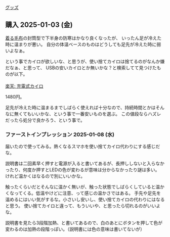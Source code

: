 [グッズ](%E3%82%B0%E3%83%83%E3%82%BA)

## 購入 2025-01-03 (金)

[着る毛布](%E7%9D%80%E3%82%8B%E6%AF%9B%E5%B8%83)の封筒型で下半身の防寒はかなり良くなったが、
いったん足が冷えた時に温まりが悪い。
自分の体温ベースのものはどうしても足先が冷えた時に弱いよなぁ。

という事でカイロが欲しいな、と思うが、使い捨てカイロは捨てるのがなんか嫌だなぁ、と思って、
USBの安いカイロとか無いかな？と検索してて見つけたものが以下。

<a href="https://hb.afl.rakuten.co.jp/ichiba/438dc9dd.c1404cef.438dc9de.f82c9d0b/?pc=https%3A%2F%2Fitem.rakuten.co.jp%2F1go1e%2F100128%2F&link_type=pict&ut=eyJwYWdlIjoiaXRlbSIsInR5cGUiOiJwaWN0Iiwic2l6ZSI6IjI0MHgyNDAiLCJuYW0iOjEsIm5hbXAiOiJyaWdodCIsImNvbSI6MSwiY29tcCI6ImRvd24iLCJwcmljZSI6MSwiYm9yIjoxLCJjb2wiOjEsImJidG4iOjEsInByb2QiOjAsImFtcCI6ZmFsc2V9" target="_blank" rel="nofollow sponsored noopener" style="word-wrap:break-word;"><img src="https://hbb.afl.rakuten.co.jp/hgb/438dc9dd.c1404cef.438dc9de.f82c9d0b/?me_id=1338920&item_id=10001273&pc=https%3A%2F%2Fthumbnail.image.rakuten.co.jp%2F%400_gold%2F1go1e%2Fimg%2Felectrical-products%2Fhand-warmer01.jpg%3F_ex%3D240x240&s=240x240&t=pict" border="0" style="margin:2px" alt="" title=""><br>
楽天: 充電式カイロ</a>

1480円。

足先が冷えた時に温まるまでしばらく使えれば十分なので、持続時間とかはそんなに無くてもいいかな、という事で一番安いものを選ぶ。
この値段ならハズレだったら処分で良かろう、という事で。

### ファーストインプレッション 2025-01-08 (水)

届いたので使ってみる。熱くなるスマホを使い捨てカイロ代わりにする感じだな。

説明書は二回素早く押すと電源が入ると書いてあるが、長押ししないと入らなかったり、何度か押すとLEDの色が変わるが意味は分からなかったり謎は多い。
けれど温かくはなるので別にいいかな。

触ったくらいだとそんなに温かく無いが、触った状態でしばらくしていると温かくなってくる。低温やけどに注意、って感じの温かさではある。
手先や足先を温めるにはいい気がするな。小さいし安いし、使い捨てカイロの代わりにはなると思う。
使い捨てカイロと違って、もういいや、と思ったら切れるのがいいよな。

説明書を見たら3段階加熱、と書いてあるので、白のあとにボタンを押して色が変わるのは加熱の段階っぽい。（説明書には色の意味は書いてないが）